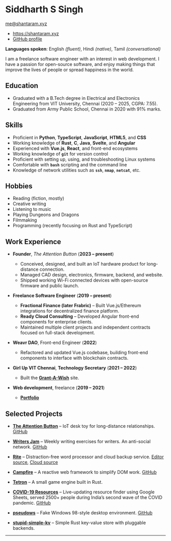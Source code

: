 # Siddharth S Singh

[me@shantaram.xyz](mailto:me@shantaram.xyz)

- <https://shantaram.xyz>
- [GitHub profile](https://github.com/xyzshantaram)

**Languages spoken**: English _(fluent)_, Hindi _(native)_, Tamil
_(conversational)_

I am a freelance software engineer with an interest in web development. I have a
passion for open-source software, and enjoy making things that improve the lives
of people or spread happiness in the world.

## Education

- Graduated with a B.Tech degree in Electrical and Electronics Engineering from
  VIT University, Chennai (2020 – 2025, CGPA: 7.55).
- Graduated from Army Public School, Chennai in 2020 with 91% marks.

## Skills

- Proficient in **Python**, **TypeScript**, **JavaScript**, **HTML5**, and
  **CSS**
- Working knowledge of **Rust**, **C**, **Java**, **Svelte**, and **Angular**
- Experienced with **Vue.js**, **React**, and front-end ecosystems
- Working knowledge of **`git`** for version control
- Proficient with setting up, using, and troubleshooting Linux systems
- Comfortable with **`bash`** scripting and the command line
- Knowledge of network utilities such as **`ssh`**, **`nmap`**, **`netcat`**,
  etc.

## Hobbies

- Reading (fiction, mostly)
- Creative writing
- Listening to music
- Playing Dungeons and Dragons
- Filmmaking
- Programming (recently focusing on Rust and TypeScript)

<!-- @block-start wkex #wk-experience -->

## Work Experience

- **Founder**, _The Attention Button_ (**2023 – present**)
  - Conceived, designed, and built an IoT hardware product for long-distance
    connection.
  - Managed CAD design, electronics, firmware, backend, and website.
  - Shipped working Wi-Fi connected devices with open-source firmware and public
    launch.

- **Freelance Software Engineer** (**2019 – present**)
  - **Fractional Finance (later Frabric)** – Built Vue.js/Ethereum integrations
    for decentralized finance platform.
  - **Ready Cloud Consulting** – Developed Angular front-end components for
    enterprise clients.
  - Maintained multiple client projects and independent contracts focused on
    full-stack development.

- **Weavr DAO**, Front-end Engineer (**2022**)
  - Refactored and updated Vue.js codebase, building front-end components to
    interface with blockchain contracts.

- **Girl Up VIT Chennai**, **Technology Secretary** (**2021 – 2022**)
  - Built the
    **[Grant-A-Wish](https://github.com/girlupvitc/grant-a-wish/tree/main/src)**
    site.

- **Web development**, freelance (**2019 – 2021**)
  - [**Portfolio**](https://shantaram.xyz/portfolio/)

<!-- @block-end wkex -->

## Selected Projects

- [**The Attention Button**](https://theattentionbutton.in) – IoT desk toy for
  long-distance relationships. [GitHub](https://github.com/theattentionbutton)

- [**Writers Jam**](https://writersjam.shantaram.xyz) – Weekly writing exercises
  for writers. An anti-social network.
  [GitHub](https://github.com/xyzshantaram/writers-jam)

- [**Rite**](https://riteapp.co.in) – Distraction-free word processor and cloud
  backup service. [Editor source](https://github.com/xyzshantaram/rite),
  [Cloud source](https://github.com/xyzshantaram/rite-cloud)

- [**Campfire**](https://xyzshantaram.github.io/campfire/) – A reactive web
  framework to simplify DOM work.
  [GitHub](https://github.com/xyzshantaram/campfire)

- [**Tetron**](https://github.com/xyzshantaram/tetron) – A small game engine
  built in Rust.

- [**COVID-19 Resources**](https://xyzshantaram.github.io/covid19-resource-site)
  – Live-updating resource finder using Google Sheets, served 2500+ people
  during India’s second wave of the COVID pandemic.
  [GitHub](https://github.com/xyzshantaram/covid19-resource-site)

- [**pseudows**](https://xyzshantaram.github.io/pseudows/) – Fake Windows
  98-style desktop environment.
  [GitHub](https://github.com/xyzshantaram/pseudows)

- [**stupid-simple-kv**](https://github.com/xyzshantaram/stupid-simple-kv) –
  Simple Rust key-value store with pluggable backends.

---

<!-- @include cyblog-footer.html -->
